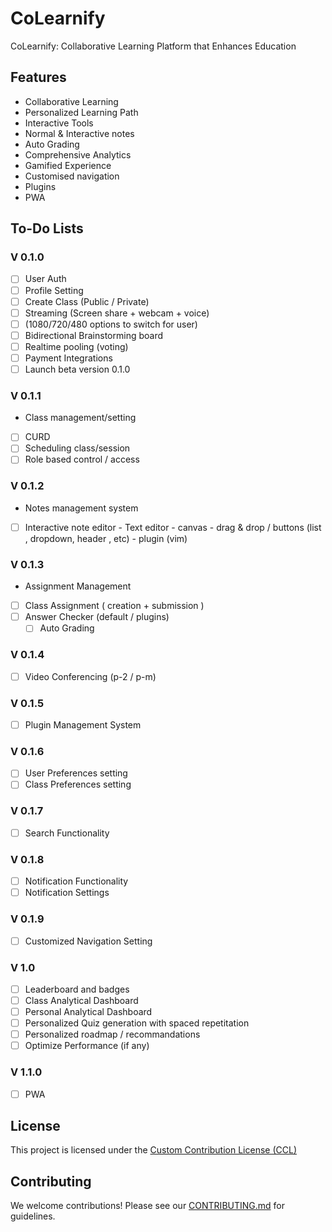 # CoLearnify
CoLearnify:  Collaborative Learning Platform that Enhances Education

## Features

- Collaborative Learning
- Personalized Learning Path
- Interactive Tools
- Normal & Interactive notes
- Auto Grading
- Comprehensive Analytics
- Gamified Experience
- Customised navigation
- Plugins
- PWA

## To-Do Lists
### V 0.1.0
- [ ] User Auth
- [ ] Profile Setting
- [ ] Create Class (Public / Private)
- [ ] Streaming (Screen share + webcam + voice)
- [ ] (1080/720/480 options to switch for user)
- [ ] Bidirectional Brainstorming board
- [ ] Realtime pooling (voting)
- [ ] Payment Integrations
- [ ] Launch beta version 0.1.0
### V 0.1.1
- Class management/setting
- [ ] CURD
- [ ] Scheduling class/session
- [ ] Role based control / access
### V 0.1.2
- Notes management system
- [ ] Interactive note editor
      - Text editor
      - canvas
      - drag & drop / buttons (list , dropdown, header , etc)
      - plugin (vim)
### V 0.1.3
- Assignment Management
- [ ] Class Assignment ( creation + submission )
- [ ] Answer Checker (default / plugins)
  - [ ] Auto Grading
### V 0.1.4
- [ ] Video Conferencing (p-2 / p-m)
### V 0.1.5
- [ ] Plugin Management System
### V 0.1.6
- [ ] User Preferences setting
- [ ] Class Preferences setting
### V 0.1.7
- [ ] Search Functionality
### V 0.1.8
- [ ] Notification Functionality
- [ ] Notification Settings
### V 0.1.9
- [ ] Customized Navigation Setting
### V 1.0
- [ ] Leaderboard and badges
- [ ] Class Analytical Dashboard
- [ ] Personal Analytical Dashboard
- [ ] Personalized Quiz generation with spaced repetitation
- [ ] Personalized roadmap / recommandations
- [ ] Optimize Performance (if any)
### V 1.1.0
- [ ] PWA

## License
This project is licensed under the [Custom Contribution License (CCL)](LICENSE)

## Contributing
We welcome contributions! Please see our [CONTRIBUTING.md](CONTRIBUTING.md) for guidelines.

